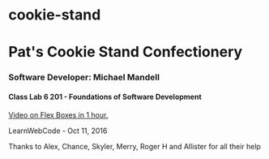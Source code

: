 # cookie-stand

# Pat's Cookie Stand Confectionery

### Software Developer: Michael Mandell 

#### Class Lab 6 201 - Foundations of Software Development


[Video on Flex Boxes in 1 hour.](https://www.youtube.com/watch?v=k32voqQhODc)

LearnWebCode - Oct 11, 2016

Thanks to Alex, Chance, Skyler, Merry, Roger H and Allister for all their help
